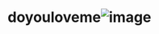 # doyouloveme![image](https://github.com/user-attachments/assets/26fa3461-b2ea-4661-9ab5-111aca320f2e)
